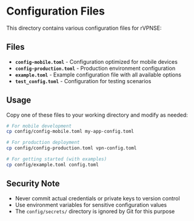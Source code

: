 # Configuration Files

This directory contains various configuration files for rVPNSE:

## Files

- **`config-mobile.toml`** - Configuration optimized for mobile devices
- **`config-production.toml`** - Production environment configuration
- **`example.toml`** - Example configuration file with all available options
- **`test_config.toml`** - Configuration for testing scenarios

## Usage

Copy one of these files to your working directory and modify as needed:

```bash
# For mobile development
cp config/config-mobile.toml my-app-config.toml

# For production deployment
cp config/config-production.toml vpn-config.toml

# For getting started (with examples)
cp config/example.toml config.toml
```

## Security Note

- Never commit actual credentials or private keys to version control
- Use environment variables for sensitive configuration values
- The `config/secrets/` directory is ignored by Git for this purpose
